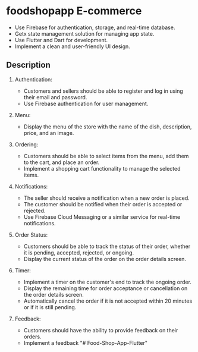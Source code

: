 # foodshopapp E-commerce

- Use Firebase for authentication, storage, and real-time database.
- Getx state management solution for managing app state.
- Use Flutter and Dart for development.
- Implement a clean and user-friendly UI design.


## Description

1. Authentication:
   - Customers and sellers should be able to register and log in using their email and password.
   - Use Firebase authentication for user management.
2. Menu:
   - Display the menu of the store with the name of the dish, description, price, and an image.
3. Ordering:
   - Customers should be able to select items from the menu, add them to the cart, and place an order.
   - Implement a shopping cart functionality to manage the selected items.
4. Notifications:

   - The seller should receive a notification when a new order is placed.
   - The customer should be notified when their order is accepted or rejected.
   - Use Firebase Cloud Messaging or a similar service for real-time notifications.

5. Order Status:
   - Customers should be able to track the status of their order, whether it is pending, accepted, rejected, or ongoing.
   - Display the current status of the order on the order details screen.
6. Timer:
   - Implement a timer on the customer's end to track the ongoing order.
   - Display the remaining time for order acceptance or cancellation on the order details screen.
   - Automatically cancel the order if it is not accepted within 20 minutes or if it is still pending.
7. Feedback:
   - Customers should have the ability to provide feedback on their orders.
   - Implement a feedback
"# Food-Shop-App-Flutter" 
